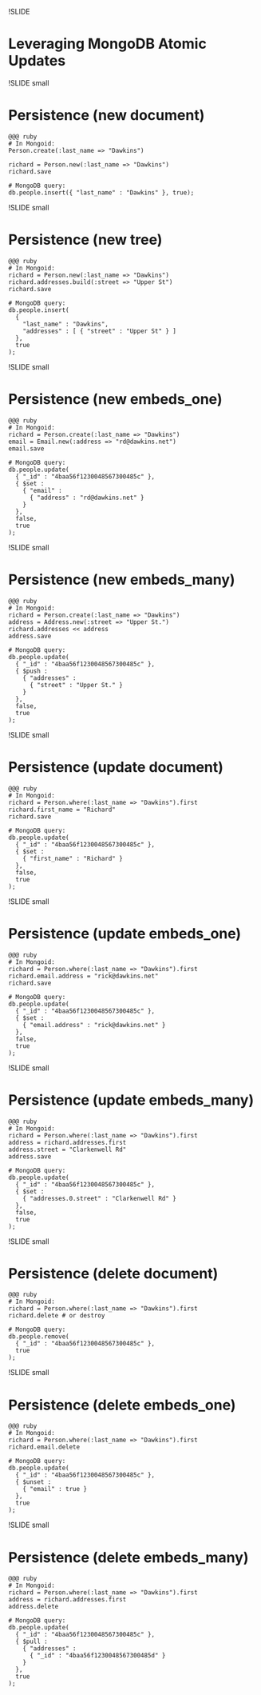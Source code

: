 !SLIDE

# Leveraging MongoDB Atomic Updates

!SLIDE small

# Persistence (new document)

    @@@ ruby
    # In Mongoid:
    Person.create(:last_name => "Dawkins")

    richard = Person.new(:last_name => "Dawkins")
    richard.save

    # MongoDB query:
    db.people.insert({ "last_name" : "Dawkins" }, true);

!SLIDE small

# Persistence (new tree)

    @@@ ruby
    # In Mongoid:
    richard = Person.new(:last_name => "Dawkins")
    richard.addresses.build(:street => "Upper St")
    richard.save

    # MongoDB query:
    db.people.insert(
      {
        "last_name" : "Dawkins",
        "addresses" : [ { "street" : "Upper St" } ]
      },
      true
    );

!SLIDE small

# Persistence (new embeds_one)

    @@@ ruby
    # In Mongoid:
    richard = Person.create(:last_name => "Dawkins")
    email = Email.new(:address => "rd@dawkins.net")
    email.save

    # MongoDB query:
    db.people.update(
      { "_id" : "4baa56f1230048567300485c" },
      { $set :
        { "email" :
          { "address" : "rd@dawkins.net" }
        }
      },
      false,
      true
    );

!SLIDE small

# Persistence (new embeds_many)

    @@@ ruby
    # In Mongoid:
    richard = Person.create(:last_name => "Dawkins")
    address = Address.new(:street => "Upper St.")
    richard.addresses << address
    address.save

    # MongoDB query:
    db.people.update(
      { "_id" : "4baa56f1230048567300485c" },
      { $push :
        { "addresses" :
          { "street" : "Upper St." }
        }
      },
      false,
      true
    );

!SLIDE small

# Persistence (update document)

    @@@ ruby
    # In Mongoid:
    richard = Person.where(:last_name => "Dawkins").first
    richard.first_name = "Richard"
    richard.save

    # MongoDB query:
    db.people.update(
      { "_id" : "4baa56f1230048567300485c" },
      { $set :
        { "first_name" : "Richard" }
      },
      false,
      true
    );

!SLIDE small

# Persistence (update embeds_one)

    @@@ ruby
    # In Mongoid:
    richard = Person.where(:last_name => "Dawkins").first
    richard.email.address = "rick@dawkins.net"
    richard.save

    # MongoDB query:
    db.people.update(
      { "_id" : "4baa56f1230048567300485c" },
      { $set :
        { "email.address" : "rick@dawkins.net" }
      },
      false,
      true
    );

!SLIDE small

# Persistence (update embeds_many)

    @@@ ruby
    # In Mongoid:
    richard = Person.where(:last_name => "Dawkins").first
    address = richard.addresses.first
    address.street = "Clarkenwell Rd"
    address.save

    # MongoDB query:
    db.people.update(
      { "_id" : "4baa56f1230048567300485c" },
      { $set :
        { "addresses.0.street" : "Clarkenwell Rd" }
      },
      false,
      true
    );

!SLIDE small

# Persistence (delete document)

    @@@ ruby
    # In Mongoid:
    richard = Person.where(:last_name => "Dawkins").first
    richard.delete # or destroy

    # MongoDB query:
    db.people.remove(
      { "_id" : "4baa56f1230048567300485c" },
      true
    );

!SLIDE small

# Persistence (delete embeds_one)

    @@@ ruby
    # In Mongoid:
    richard = Person.where(:last_name => "Dawkins").first
    richard.email.delete

    # MongoDB query:
    db.people.update(
      { "_id" : "4baa56f1230048567300485c" },
      { $unset :
        { "email" : true }
      },
      true
    );

!SLIDE small

# Persistence (delete embeds_many)

    @@@ ruby
    # In Mongoid:
    richard = Person.where(:last_name => "Dawkins").first
    address = richard.addresses.first
    address.delete

    # MongoDB query:
    db.people.update(
      { "_id" : "4baa56f1230048567300485c" },
      { $pull :
        { "addresses" :
          { "_id" : "4baa56f1230048567300485d" }
        }
      },
      true
    );
